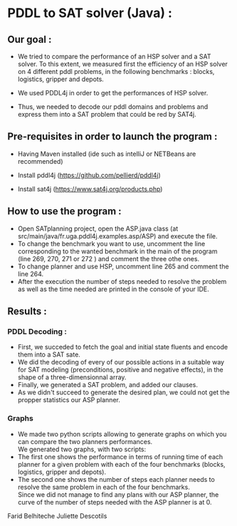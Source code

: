 # PDDL to SAT solver (Java) : 


## Our goal : 

- We tried to compare the performance of an HSP solver and a SAT solver.
To this extent, we measured first the efficiency of  an HSP solver on 4 different pddl problems, in the following benchmarks : blocks, logistics, gripper and depots.

- We used PDDL4j in order to get the performances of HSP solver.

- Thus, we needed to decode our pddl domains and problems and express them into a SAT problem that could be red by SAT4j.


## Pre-requisites in order to launch the program :

- Having Maven installed (ide such as intelliJ or NETBeans are recommended)

- Install  pddl4j (https://github.com/pellierd/pddl4j) 

- Install sat4j (https://www.sat4j.org/products.php)


## How to use the program : 

- Open SATplanning project, open the ASP.java class (at src/main/java/fr.uga.pddl4j.examples.asp/ASP) and execute the file. <br>
- To change the benchmark you want to use, uncomment the line corresponding to the wanted benchmark in the main of the program (line 269, 270, 271 or 272 ) and comment the three othe ones. <br>
- To change planner and use HSP, uncomment line 265 and comment the line 264. <br>
- After the execution the number of steps needed to resolve the problem as well as the time needed are printed in the console of your IDE. <br>

## Results :
    
### PDDL Decoding :
    
- First, we succeded to fetch the goal and initial state fluents and encode them into a SAT sate.
- We did the decoding of every of our possible actions in a suitable way for SAT modeling (preconditions, positive and negative effects), in the shape of a three-dimensionnal array.
- Finally,  we generated a SAT problem, and added our clauses.
- As we didn't succeed to generate the desired plan, we could not get the propper statistics our ASP planner.


### Graphs
- We made two python scripts allowing to generate graphs on which you can compare the two planners performances. <br>
We generated two graphs, with two scripts:
- The first one shows the performance in terms of running time of each planner for a given problem with each of the four benchmarks (blocks, logistics, gripper and depots). 
- The second one shows the number of steps each planner needs to resolve the same problem in each of the four benchmarks. <br>
Since we did not manage to find any plans with our ASP planner, the curve of the number of steps needed with the ASP planner is at 0.


Farid Belhiteche
Juliette Descotils

